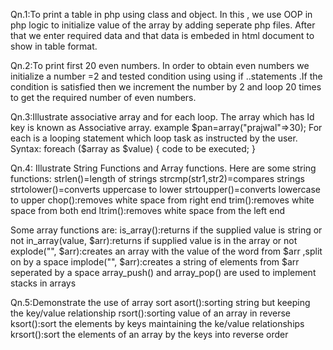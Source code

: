 Qn.1:To print a table in php using class and object.
In this , we use OOP in php logic to initialize value of the array by adding seperate php files.
After that we enter required data and that data is embeded in html document to show in table format.


Qn.2:To print first 20 even numbers.
In order to obtain even numbers we initialize a number =2 and tested condition 
using using if ..statements .If the condition is satisfied then we increment the number by 2 
and loop 20 times to get the required number of even numbers.


Qn.3:Illustrate associative array and for each loop.
The array which has Id key is known as Associative array.
example $pan=array("prajwal"=>30);
For each is a looping  statement which loop task as instructed by the user.
Syntax:
foreach ($array as $value) {
  code to be executed;
}


Qn.4: Illustrate String Functions and Array functions.
Here are some string functions:
strlen()=length of strings
strcmp(str1,str2)=compares strings
strtolower()=converts uppercase to lower 
strtoupper()=converts lowercase to upper
chop():removes white space from right end
trim():removes white space from both end
ltrim():removes white space from the left end


Some array functions are:
is_array():returns if the supplied value is string or not
in_array(value, $arr):returns if supplied value is in the array or not
explode("", $arr):creates an array with the value of the word from $arr ,split on by a space
implode("", $arr):creates a string of elements from $arr seperated by a space
array_push() and array_pop() are used to implement stacks in arrays

Qn.5:Demonstrate the use of array sort
asort():sorting string but keeping the key/value relationship
rsort():sorting value of an array in reverse
ksort():sort the elements by keys maintaining the ke/value relationships
krsort():sort the elements of an array by the keys into reverse order
